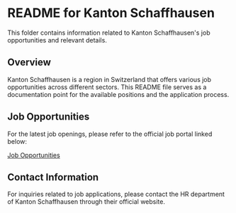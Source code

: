 # README for Kanton Schaffhausen

This folder contains information related to Kanton Schaffhausen's job opportunities and relevant details.

## Overview

Kanton Schaffhausen is a region in Switzerland that offers various job opportunities across different sectors. This README file serves as a documentation point for the available positions and the application process.

## Job Opportunities

For the latest job openings, please refer to the official job portal linked below:

[Job Opportunities](https://recruitingapp-2876.umantis.com/Jobs/1?lang=ger&Reset=G)

## Contact Information

For inquiries related to job applications, please contact the HR department of Kanton Schaffhausen through their official website.